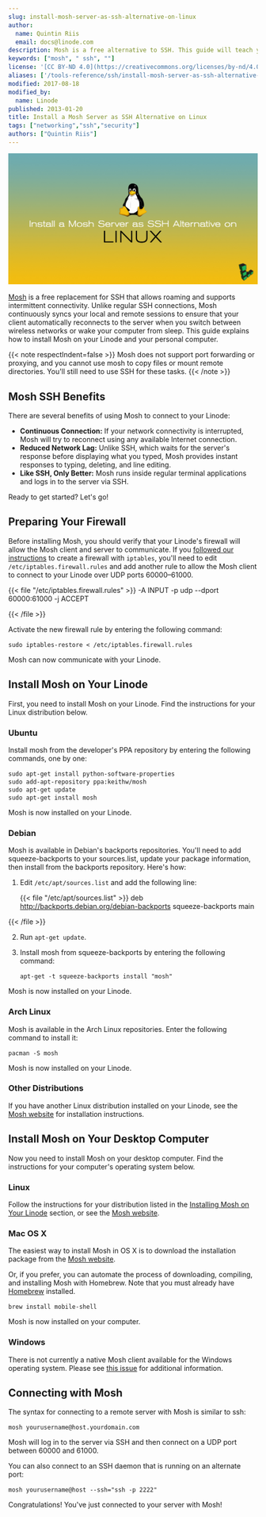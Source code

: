 ```yaml
---
slug: install-mosh-server-as-ssh-alternative-on-linux
author:
  name: Quintin Riis
  email: docs@linode.com
description: Mosh is a free alternative to SSH. This guide will teach you how to install and configure Mosh on Linux distributions and your desktop.
keywords: ["mosh", " ssh", ""]
license: '[CC BY-ND 4.0](https://creativecommons.org/licenses/by-nd/4.0)'
aliases: ['/tools-reference/ssh/install-mosh-server-as-ssh-alternative-on-linux/','/networking/mosh/','/networking/ssh/install-mosh-server-as-ssh-alternative-on-linux/','/tools-reference/ssh/mosh/','/networking/ssh/mosh/']
modified: 2017-08-18
modified_by:
  name: Linode
published: 2013-01-20
title: Install a Mosh Server as SSH Alternative on Linux
tags: ["networking","ssh","security"]
authors: ["Quintin Riis"]
---
```


![Install a Mosh Server as SSH Alternative on Linux](mosh-server-ssh-alternative-title.jpg "Install a Mosh Server as SSH Alternative on Linux")

[Mosh](http://mosh.mit.edu/) is a free replacement for SSH that allows roaming and supports intermittent connectivity. Unlike regular SSH connections, Mosh continuously syncs your local and remote sessions to ensure that your client automatically reconnects to the server when you switch between wireless networks or wake your computer from sleep. This guide explains how to install Mosh on your Linode and your personal computer.

{{< note respectIndent=false >}}
Mosh does not support port forwarding or proxying, and you cannot use mosh to copy files or mount remote directories. You'll still need to use SSH for these tasks.
{{< /note >}}

## Mosh SSH Benefits

There are several benefits of using Mosh to connect to your Linode:

-   **Continuous Connection:** If your network connectivity is interrupted, Mosh will try to reconnect using any available Internet connection.
-   **Reduced Network Lag:** Unlike SSH, which waits for the server's response before displaying what you typed, Mosh provides instant responses to typing, deleting, and line editing.
-   **Like SSH, Only Better:** Mosh runs inside regular terminal applications and logs in to the server via SSH.

Ready to get started? Let's go!

## Preparing Your Firewall

Before installing Mosh, you should verify that your Linode's firewall will allow the Mosh client and server to communicate. If you [followed our instructions](/docs/products/compute/compute-instances/guides/set-up-and-secure/#configure-a-firewall) to create a firewall with `iptables`, you'll need to edit `/etc/iptables.firewall.rules` and add another rule to allow the Mosh client to connect to your Linode over UDP ports 60000–61000.

{{< file "/etc/iptables.firewall.rules" >}}
-A INPUT -p udp --dport 60000:61000 -j ACCEPT

{{< /file >}}


Activate the new firewall rule by entering the following command:

    sudo iptables-restore < /etc/iptables.firewall.rules

Mosh can now communicate with your Linode.

## Install Mosh on Your Linode

First, you need to install Mosh on your Linode. Find the instructions for your Linux distribution below.

### Ubuntu

Install mosh from the developer's PPA repository by entering the following commands, one by one:

    sudo apt-get install python-software-properties
    sudo add-apt-repository ppa:keithw/mosh
    sudo apt-get update
    sudo apt-get install mosh

Mosh is now installed on your Linode.

### Debian

Mosh is available in Debian's backports repositories. You'll need to add squeeze-backports to your sources.list, update your package information, then install from the backports repository. Here's how:

1.  Edit `/etc/apt/sources.list` and add the following line:

    {{< file "/etc/apt/sources.list" >}}
deb <http://backports.debian.org/debian-backports> squeeze-backports main

{{< /file >}}


2.  Run `apt-get update`.
3.  Install mosh from squeeze-backports by entering the following command:

        apt-get -t squeeze-backports install "mosh"

Mosh is now installed on your Linode.

### Arch Linux

Mosh is available in the Arch Linux repositories. Enter the following command to install it:

    pacman -S mosh

Mosh is now installed on your Linode.

### Other Distributions

If you have another Linux distribution installed on your Linode, see the [Mosh website](http://mosh.mit.edu/) for installation instructions.

## Install Mosh on Your Desktop Computer

Now you need to install Mosh on your desktop computer. Find the instructions for your computer's operating system below.

### Linux

Follow the instructions for your distribution listed in the [Installing Mosh on Your Linode](/docs/guides/install-mosh-server-as-ssh-alternative-on-linux/#install-mosh-on-your-linode) section, or see the [Mosh website](http://mosh.mit.edu/).

### Mac OS X

The easiest way to install Mosh in OS X is to download the installation package from the [Mosh website](http://mosh.mit.edu/).

Or, if you prefer, you can automate the process of downloading, compiling, and installing Mosh with Homebrew. Note that you must already have [Homebrew](http://mxcl.github.com/homebrew/) installed.

    brew install mobile-shell

Mosh is now installed on your computer.

### Windows

There is not currently a native Mosh client available for the Windows operating system. Please see [this issue](https://github.com/keithw/mosh/issues/293) for additional information.

## Connecting with Mosh

The syntax for connecting to a remote server with Mosh is similar to ssh:

    mosh yourusername@host.yourdomain.com


Mosh will log in to the server via SSH and then connect on a UDP port between 60000 and 61000.

You can also connect to an SSH daemon that is running on an alternate port:

    mosh yourusername@host --ssh="ssh -p 2222"

Congratulations! You've just connected to your server with Mosh!
